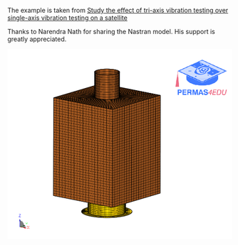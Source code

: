 The example is taken from [Study the effect of tri-axis vibration testing over single-axis vibration testing on a satellite](https://doi.org/10.1109/AERO53065.2022.9843382)

Thanks to Narendra Nath for sharing the Nastran model. His support is greatly appreciated.

![Satellite model](sat_model.png "Satellite model")
